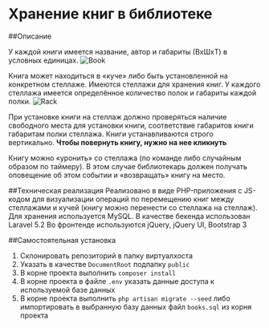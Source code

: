 # Хранение книг в библиотеке
##Описание

У каждой книги имеется название, автор и габариты (ВxШxТ) в условных единицах.
![Book](http://gavchi.pw/example/book.png)


Книга может находиться в «куче» либо быть установленной на конкретном стеллаже. 
Имеются стеллажи для хранения книг. 
У каждого стеллажа имеется определённое количество полок и габариты каждой полки. 
![Rack](http://gavchi.pw/example/rack.png)

При установке книги на стеллаж должно проверяться наличие свободного места для установки книги, 
соответствие габаритов книги габаритам полки стеллажа. 
Книги устанавливаются строго вертикально.
**Чтобы повернуть книгу, нужно на нее кликнуть**

Книгу можно «уронить» со стеллажа (по команде либо случайным образом по таймеру). 
В этом случае библиотекарь должен получать оповещение об этом событии и «возвращать» книгу на место.

##Техническая реализация
Реализовано в виде PHP-приложения с JS-кодом для визуализации операций по перемещению книг между стеллажами и кучей 
(книгу можно перенести со стеллажа на стеллаж). 
Для хранения используется MySQL.
В качестве бекенда использован Laravel 5.2
Во фронтенде используются jQuery, jQuery UI, Bootstrap 3

##Самостоятельная установка
1. Склонировать репозиторий в папку виртуалхоста
2. Указать в качестве `DocumentRoot` подпапку `public`
3. В корне проекта выполнить `composer install`
4. В корне проекта в файле `.env` указать данные доступа к используемой базе данных
5. В корне проекта выполнить `php artisan migrate --seed`
либо импортировать в выбранную базу данных файл `books.sql` из корня проекта